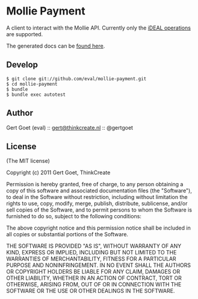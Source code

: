 Mollie Payment
========

A client to interact with the Mollie API. Currently only the [iDEAL operations](https://www.mollie.nl/support/documentatie/betaaldiensten/ideal/) are supported.

The generated docs can be [found here](http://rubydoc.info/gems/mollie-payment).

Develop
------------
    
    $ git clone git://github.com/eval/mollie-payment.git
    $ cd mollie-payment
    $ bundle
    $ bundle exec autotest

Author
------

Gert Goet (eval) :: gert@thinkcreate.nl :: @gertgoet

License
------

(The MIT license)

Copyright (c) 2011 Gert Goet, ThinkCreate

Permission is hereby granted, free of charge, to any person obtaining
a copy of this software and associated documentation files (the
"Software"), to deal in the Software without restriction, including
without limitation the rights to use, copy, modify, merge, publish,
distribute, sublicense, and/or sell copies of the Software, and to
permit persons to whom the Software is furnished to do so, subject to
the following conditions:

The above copyright notice and this permission notice shall be
included in all copies or substantial portions of the Software.

THE SOFTWARE IS PROVIDED "AS IS", WITHOUT WARRANTY OF ANY KIND,
EXPRESS OR IMPLIED, INCLUDING BUT NOT LIMITED TO THE WARRANTIES OF
MERCHANTABILITY, FITNESS FOR A PARTICULAR PURPOSE AND
NONINFRINGEMENT. IN NO EVENT SHALL THE AUTHORS OR COPYRIGHT HOLDERS BE
LIABLE FOR ANY CLAIM, DAMAGES OR OTHER LIABILITY, WHETHER IN AN ACTION
OF CONTRACT, TORT OR OTHERWISE, ARISING FROM, OUT OF OR IN CONNECTION
WITH THE SOFTWARE OR THE USE OR OTHER DEALINGS IN THE SOFTWARE.
